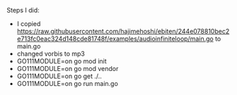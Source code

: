 Steps I did:
* I copied https://raw.githubusercontent.com/hajimehoshi/ebiten/244e078810bec2e713fc0eac324d148cde81748f/examples/audioinfiniteloop/main.go to main.go
* changed vorbis to mp3
* GO111MODULE=on go mod init
* GO111MODULE=on go mod vendor
* GO111MODULE=on go get ./..
* GO111MODULE=on go run main.go
